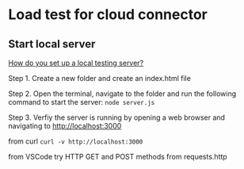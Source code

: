 # Load test for cloud connector

## Start local server

[How do you set up a local testing server?](https://developer.mozilla.org/en-US/docs/Learn_web_development/Howto/Tools_and_setup/set_up_a_local_testing_server)

Step 1.
Create a new folder and create an index.html file

Step 2.
Open the terminal, navigate to the folder and run the following command to start the server:
`node server.js`

Step 3.
Verfiy the server is running by opening a web browser and navigating to [http://localhost:3000](http://localhost:3000)

from curl
`curl -v http://localhost:3000`

from VSCode try HTTP GET and POST methods from requests.http